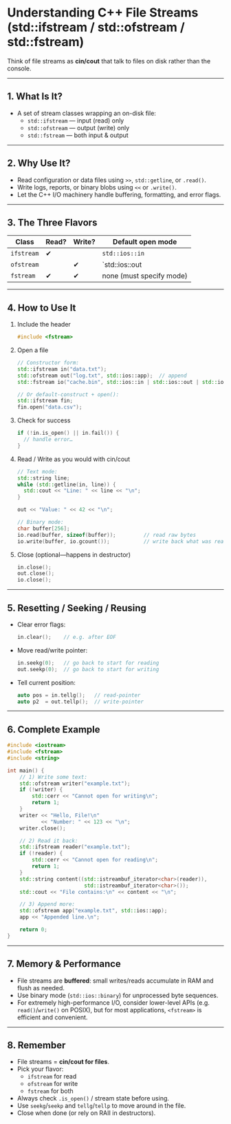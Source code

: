 # Understanding C++ File Streams (std::ifstream / std::ofstream / std::fstream)

Think of file streams as **cin/cout** that talk to files on disk rather than the console.

---

## 1. What Is It?  
- A set of stream classes wrapping an on-disk file:  
  - `std::ifstream` — input (read) only  
  - `std::ofstream` — output (write) only  
  - `std::fstream`  — both input & output  

---

## 2. Why Use It?  
- Read configuration or data files using `>>`, `std::getline`, or `.read()`.  
- Write logs, reports, or binary blobs using `<<` or `.write()`.  
- Let the C++ I/O machinery handle buffering, formatting, and error flags.

---

## 3. The Three Flavors

| Class         | Read? | Write? | Default open mode         |
|---------------|-------|--------|----------------------------|
| `ifstream`    | ✔     |        | `std::ios::in`             |
| `ofstream`    |       | ✔      | `std::ios::out | std::ios::trunc` |
| `fstream`     | ✔     | ✔      | none (must specify mode)   |

---

## 4. How to Use It

1. Include the header  
   ```cpp
   #include <fstream>
   ```

2. Open a file  
   ```cpp
   // Constructor form:
   std::ifstream in("data.txt");  
   std::ofstream out("log.txt", std::ios::app);  // append
   std::fstream io("cache.bin", std::ios::in | std::ios::out | std::ios::binary);

   // Or default-construct + open():
   std::ifstream fin;
   fin.open("data.csv");
   ```

3. Check for success  
   ```cpp
   if (!in.is_open() || in.fail()) {
     // handle error…
   }
   ```

4. Read / Write as you would with cin/cout  
   ```cpp
   // Text mode:
   std::string line;
   while (std::getline(in, line)) {
     std::cout << "Line: " << line << "\n";
   }

   out << "Value: " << 42 << "\n";

   // Binary mode:
   char buffer[256];
   io.read(buffer, sizeof(buffer));         // read raw bytes
   io.write(buffer, io.gcount());           // write back what was read
   ```

5. Close (optional—happens in destructor)  
   ```cpp
   in.close();
   out.close();
   io.close();
   ```

---

## 5. Resetting / Seeking / Reusing

- Clear error flags:  
  ```cpp
  in.clear();    // e.g. after EOF
  ```
- Move read/write pointer:  
  ```cpp
  in.seekg(0);   // go back to start for reading
  out.seekp(0);  // go back to start for writing
  ```
- Tell current position:  
  ```cpp
  auto pos = in.tellg();   // read-pointer
  auto p2  = out.tellp();  // write-pointer
  ```

---

## 6. Complete Example

```cpp
#include <iostream>
#include <fstream>
#include <string>

int main() {
    // 1) Write some text:
    std::ofstream writer("example.txt");
    if (!writer) {
        std::cerr << "Cannot open for writing\n";
        return 1;
    }
    writer << "Hello, File!\n"
           << "Number: " << 123 << "\n";
    writer.close();

    // 2) Read it back:
    std::ifstream reader("example.txt");
    if (!reader) {
        std::cerr << "Cannot open for reading\n";
        return 1;
    }
    std::string content((std::istreambuf_iterator<char>(reader)),
                         std::istreambuf_iterator<char>());
    std::cout << "File contains:\n" << content << "\n";

    // 3) Append more:
    std::ofstream app("example.txt", std::ios::app);
    app << "Appended line.\n";

    return 0;
}
```

---

## 7. Memory & Performance  
- File streams are **buffered**: small writes/reads accumulate in RAM and flush as needed.  
- Use binary mode (`std::ios::binary`) for unprocessed byte sequences.  
- For extremely high-performance I/O, consider lower-level APIs (e.g. `read()`/`write()` on POSIX), but for most applications, `<fstream>` is efficient and convenient.

---

## 8. Remember  
- File streams = **cin/cout for files**.  
- Pick your flavor:  
  - `ifstream` for read  
  - `ofstream` for write  
  - `fstream` for both  
- Always check `.is_open()` / stream state before using.  
- Use `seekg`/`seekp` and `tellg`/`tellp` to move around in the file.  
- Close when done (or rely on RAII in destructors).
